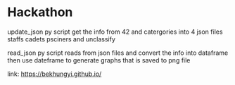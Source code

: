 # Hackathon
update_json py script get the info from 42 and catergories into 4 json files
staffs cadets psciners and unclassify

read_json py script reads from json files and convert the info into dataframe
then use dateframe to generate graphs that is saved to png file

link: https://bekhungyi.github.io/
